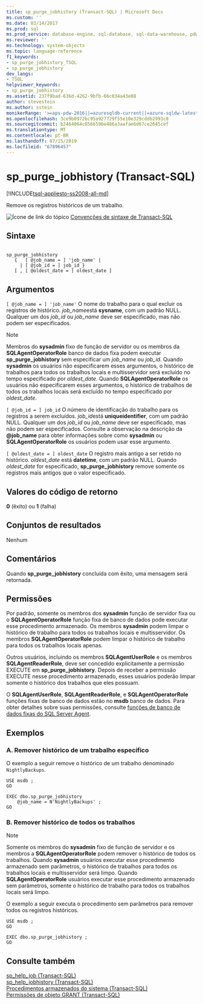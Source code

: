 ```yaml
---
title: sp_purge_jobhistory (Transact-SQL) | Microsoft Docs
ms.custom: ''
ms.date: 03/14/2017
ms.prod: sql
ms.prod_service: database-engine, sql-database, sql-data-warehouse, pdw
ms.reviewer: ''
ms.technology: system-objects
ms.topic: language-reference
f1_keywords:
- sp_purge_jobhistory_TSQL
- sp_purge_jobhistory
dev_langs:
- TSQL
helpviewer_keywords:
- sp_purge_jobhistory
ms.assetid: 237f9bad-636d-4262-9bfb-66c034a43e88
author: stevestein
ms.author: sstein
monikerRange: '>=aps-pdw-2016||=azuresqldb-current||=azure-sqldw-latest||>=sql-server-2016||=sqlallproducts-allversions||>=sql-server-linux-2017||=azuresqldb-mi-current'
ms.openlocfilehash: 3ce9b0972bc95a927729f55e10e329cddb2993c8
ms.sourcegitcommit: b2464064c0566590e486a3aafae6d67ce2645cef
ms.translationtype: MT
ms.contentlocale: pt-BR
ms.lasthandoff: 07/15/2019
ms.locfileid: "67896457"
---
```

# <a name="sppurgejobhistory-transact-sql"></a>sp_purge_jobhistory (Transact-SQL)
[!INCLUDE[tsql-appliesto-ss2008-all-md](../../includes/tsql-appliesto-ss2008-all-md.md)]

  Remove os registros históricos de um trabalho.  
  
 ![Ícone de link do tópico](../../database-engine/configure-windows/media/topic-link.gif "Ícone de link do tópico") [Convenções de sintaxe de Transact-SQL](../../t-sql/language-elements/transact-sql-syntax-conventions-transact-sql.md)  
  
## <a name="syntax"></a>Sintaxe  
  
```  
  
sp_purge_jobhistory   
   {   [ @job_name = ] 'job_name' |   
     | [ @job_id = ] job_id }  
   [ , [ @oldest_date = ] oldest_date ]  
```  
  
## <a name="arguments"></a>Argumentos  
`[ @job_name = ] 'job_name'` O nome do trabalho para o qual excluir os registros de histórico. *job_name*está **sysname**, com um padrão NULL. Qualquer um dos *job_id* ou *job_name* deve ser especificado, mas não podem ser especificados.  
  
> [!NOTE]  
>  Membros do **sysadmin** fixo de função de servidor ou os membros da **SQLAgentOperatorRole** banco de dados fixa podem executar **sp_purge_jobhistory** sem especificar um *job_name* ou *job_id*. Quando **sysadmin** os usuários não especificarem esses argumentos, o histórico de trabalhos para todos os trabalhos locais e multisservidor será excluído no tempo especificado por *oldest_date*. Quando **SQLAgentOperatorRole** os usuários não especificarem esses argumentos, o histórico de trabalhos de todos os trabalhos locais será excluído no tempo especificado por *oldest_date*.  
  
`[ @job_id = ] job_id` O número de identificação do trabalho para os registros a serem excluídos. *job_id*está **uniqueidentifier**, com um padrão NULL. Qualquer um dos *job_id* ou *job_name* deve ser especificado, mas não podem ser especificados. Consulte a observação na descrição da **@job_name** para obter informações sobre como **sysadmin** ou **SQLAgentOperatorRole** os usuários podem usar esse argumento.  
  
`[ @oldest_date = ] oldest_date` O registro mais antigo a ser retido no histórico. *oldest_date* está **datetime**, com um padrão NULL. Quando *oldest_date* for especificado, **sp_purge_jobhistory** remove somente os registros mais antigos que o valor especificado.  
  
## <a name="return-code-values"></a>Valores do código de retorno  
 **0** (êxito) ou **1** (falha)  
  
## <a name="result-sets"></a>Conjuntos de resultados  
 Nenhum  
  
## <a name="remarks"></a>Comentários  
 Quando **sp_purge_jobhistory** concluída com êxito, uma mensagem será retornada.  
  
## <a name="permissions"></a>Permissões  
 Por padrão, somente os membros dos **sysadmin** função de servidor fixa ou o **SQLAgentOperatorRole** função fixa de banco de dados pode executar esse procedimento armazenado. Os membros **sysadmin** podem limpar o histórico de trabalho para todos os trabalhos locais e multisservidor. Os membros **SQLAgentOperatorRole** podem limpar o histórico de trabalho para todos os trabalhos locais apenas.  
  
 Outros usuários, incluindo os membros **SQLAgentUserRole** e os membros **SQLAgentReaderRole**, deve ser concedido explicitamente a permissão EXECUTE em **sp_purge_jobhistory**. Depois de receber a permissão EXECUTE nesse procedimento armazenado, esses usuários poderão limpar somente o histórico dos trabalhos que eles possuam.  
  
 O **SQLAgentUserRole**, **SQLAgentReaderRole**, e **SQLAgentOperatorRole** funções fixas de banco de dados estão no **msdb** banco de dados. Para obter detalhes sobre suas permissões, consulte [funções de banco de dados fixas do SQL Server Agent](../../ssms/agent/sql-server-agent-fixed-database-roles.md).  
  
## <a name="examples"></a>Exemplos  
  
### <a name="a-remove-history-for-a-specific-job"></a>A. Remover histórico de um trabalho específico  
 O exemplo a seguir remove o histórico de um trabalho denominado `NightlyBackups`.  
  
```  
USE msdb ;  
GO  
  
EXEC dbo.sp_purge_jobhistory  
    @job_name = N'NightlyBackups' ;  
GO  
```  
  
### <a name="b-remove-history-for-all-jobs"></a>B. Remover histórico de todos os trabalhos  
  
> [!NOTE]  
>  Somente os membros do **sysadmin** fixo de função de servidor e os membros a **SQLAgentOperatorRole** podem remover o histórico de todos os trabalhos. Quando **sysadmin** usuários executar esse procedimento armazenado sem parâmetros, o histórico de trabalhos para todos os trabalhos locais e multisservidor será limpo. Quando **SQLAgentOperatorRole** usuários executar esse procedimento armazenado sem parâmetros, somente o histórico de trabalho para todos os trabalhos locais será limpo.  
  
 O exemplo a seguir executa o procedimento sem parâmetros para remover todos os registros históricos.  
  
```  
USE msdb ;  
GO  
  
EXEC dbo.sp_purge_jobhistory ;  
GO  
```  
  
## <a name="see-also"></a>Consulte também  
 [sp_help_job &#40;Transact-SQL&#41;](../../relational-databases/system-stored-procedures/sp-help-job-transact-sql.md)   
 [sp_help_jobhistory &#40;Transact-SQL&#41;](../../relational-databases/system-stored-procedures/sp-help-jobhistory-transact-sql.md)   
 [Procedimentos armazenados do sistema &#40;Transact-SQL&#41;](../../relational-databases/system-stored-procedures/system-stored-procedures-transact-sql.md)   
 [Permissões de objeto GRANT &#40;Transact-SQL&#41;](../../t-sql/statements/grant-object-permissions-transact-sql.md)  
  
  
